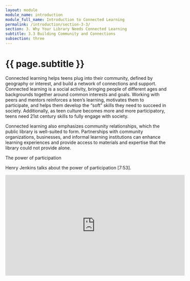 ```yaml
---
layout: module
module_name: introduction
module_full_name: Introduction to Connected Learning
permalink: /introduction/section-3-3/
section: 3. Why Your Library Needs Connected Learning
subtitle: 3.3 Building Community and Connections
subsection: three
---
```


# {{ page.subtitle }}

Connected learning helps teens plug into their community, defined by geography or interest, and build a network of connections and support. Connected learning is a social activity, bringing people of different ages and backgrounds together around common interests and goals. Working with peers and mentors reinforces a teen’s learning, motivates them to participate, and helps them develop the “soft” skills they need to succeed in society. Additionally, as teen culture becomes more and more participatory, teens need 21st century skills to fully engage with society. 

Connected learning also emphasizes community relationships, which the public library is well-suited to form. Partnerships with community organizations, businesses, and informal learning institutions can enhance learning experiences and provide access to materials and expertise that the library could not provide alone.  

<div class="explanatory">
<p class="box-title">The power of participation</p>
<p>Henry Jenkins talks about the power of participation [7:53]. </p>
<iframe width="560" height="315" src="https://www.youtube.com/embed/1gPm-c1wRsQ" frameborder="0" allow="autoplay; encrypted-media" allowfullscreen></iframe>
</div>
